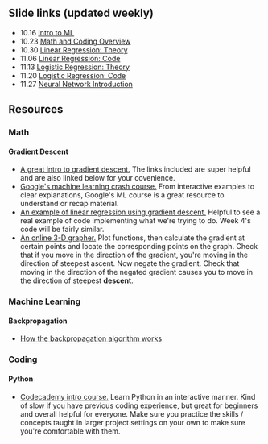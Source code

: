 ## Slide links (updated weekly)

- 10.16 [Intro to ML](https://docs.google.com/presentation/d/1yBVsftob3OptsV2Yqlj3wV5kPMEQjFGSWDPnJobTK8Q/edit?usp=sharing)
- 10.23 [Math and Coding Overview](https://docs.google.com/presentation/d/1QhcoBEAXzsa1ign-zDemErJw5t_AibPaXT1owzcVRp0/edit?usp=sharing)
- 10.30 [Linear Regression: Theory](https://docs.google.com/presentation/d/1zmOeMSZTN2NrA4XVpaLZjqMkaNyK8bHV5VVp6O0e22I/edit?usp=sharing)
- 11.06 [Linear Regression: Code](https://docs.google.com/presentation/d/1R2m3STUJoLOl_15wqKSNlBCn-HT0AiGvzb9N8kaCzxg/edit?usp=sharing)
- 11.13 [Logistic Regression: Theory](https://docs.google.com/presentation/d/1YjHlzMB_qO1IPbpiRQ0JL384HYXrqLvX__VciSYuiw8/edit?usp=sharing)
- 11.20 [Logistic Regression: Code](https://docs.google.com/presentation/d/1wrQMaFDKzrhwAmOnMiUiQ-HNSuwqyIwRgsyW2yTlsvg/edit?usp=sharing)
- 11.27 [Neural Network Introduction](https://docs.google.com/presentation/d/123AXS5RjdgDU4p4q5gaBwMn_e0BhqwIbOzo-HSs1yV0/edit?usp=sharing)

## Resources

### Math
#### Gradient Descent
- [A great intro to gradient descent.](https://medium.com/@montjoile/an-introduction-to-gradient-descent-algorithm-34cf3cee752b) The links included are super helpful and are also linked below for your covenience. 
- [Google's machine learning crash course.](https://developers.google.com/machine-learning/crash-course/) From interactive examples to clear explanations, Google's ML course is a great resource to understand or recap material.
- [An example of linear regression using gradient descent.](https://colab.research.google.com/drive/1PPVP27QaY2HaQNW3Gy3HT8MssdqXsHbM) Helpful to see a real example of code implementing what we're trying to do. Week 4's code will be fairly similar.
- [An online 3-D grapher.](https://academo.org/demos/3d-surface-plotter/) Plot functions, then calculate the gradient at certain points and locate the corresponding points on the graph. Check that if you move in the direction of the gradient, you're moving in the direction of steepest ascent. Now negate the gradient. Check that moving in the direction of the negated gradient causes you to move in the direction of steepest **descent**.

### Machine Learning
#### Backpropagation 
- [How the backpropagation algorithm works](http://neuralnetworksanddeeplearning.com/chap2.html)

### Coding
#### Python
- [Codecademy intro course.](https://www.codecademy.com/learn/learn-python-3) Learn Python in an interactive manner. Kind of slow if you have previous coding experience, but great for beginners and overall helpful for everyone. Make sure you practice the skills / concepts taught in larger project settings on your own to make sure you're comfortable with them.
